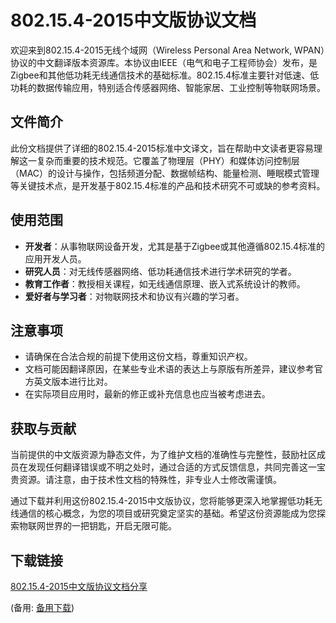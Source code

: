 # 802.15.4-2015中文版协议文档

欢迎来到802.15.4-2015无线个域网（Wireless Personal Area Network, WPAN）协议的中文翻译版本资源库。本协议由IEEE（电气和电子工程师协会）发布，是Zigbee和其他低功耗无线通信技术的基础标准。802.15.4标准主要针对低速、低功耗的数据传输应用，特别适合传感器网络、智能家居、工业控制等物联网场景。

## 文件简介

此份文档提供了详细的802.15.4-2015标准中文译文，旨在帮助中文读者更容易理解这一复杂而重要的技术规范。它覆盖了物理层（PHY）和媒体访问控制层（MAC）的设计与操作，包括频道分配、数据帧结构、能量检测、睡眠模式管理等关键技术点，是开发基于802.15.4标准的产品和技术研究不可或缺的参考资料。

## 使用范围

- **开发者**：从事物联网设备开发，尤其是基于Zigbee或其他遵循802.15.4标准的应用开发人员。
- **研究人员**：对无线传感器网络、低功耗通信技术进行学术研究的学者。
- **教育工作者**：教授相关课程，如无线通信原理、嵌入式系统设计的教师。
- **爱好者与学习者**：对物联网技术和协议有兴趣的学习者。

## 注意事项

- 请确保在合法合规的前提下使用这份文档，尊重知识产权。
- 文档可能因翻译原因，在某些专业术语的表达上与原版有所差异，建议参考官方英文版本进行比对。
- 在实际项目应用时，最新的修正或补充信息也应当被考虑进去。

## 获取与贡献

当前提供的中文版资源为静态文件，为了维护文档的准确性与完整性，鼓励社区成员在发现任何翻译错误或不明之处时，通过合适的方式反馈信息，共同完善这一宝贵资源。请注意，由于技术性文档的特殊性，非专业人士修改需谨慎。

通过下载并利用这份802.15.4-2015中文版协议，您将能够更深入地掌握低功耗无线通信的核心概念，为您的项目或研究奠定坚实的基础。希望这份资源能成为您探索物联网世界的一把钥匙，开启无限可能。

## 下载链接
[802.15.4-2015中文版协议文档分享](https://pan.quark.cn/s/2039f7daf0ec) 

(备用: [备用下载](https://pan.baidu.com/s/1-kw4CWUCWJS5HYl4QYDxKg?pwd=1234
))
